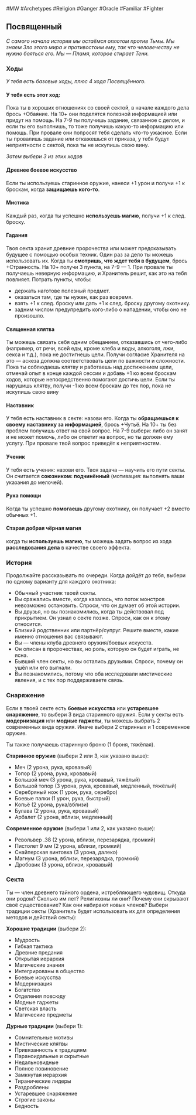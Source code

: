 #MW #Archetypes #Religion #Ganger #Oracle #Familiar #Fighter 

## Посвященный
*С самого начала истории мы остаёмся оплотом против Тьмы. Мы знаем Зло этого мира и противостоим ему, так что человечеству не нужно бояться его. Мы — Пламя, которое стирает Тени.*

### Ходы
*У тебя есть базовые ходы, плюс 4 хода Посвящённого.* 
#### У тебя есть этот ход: 
Пока ты в хороших отношениях со своей сектой, в начале каждого дела брось +Обаяние. На 10+ они поделятся полезной информацией или придут на помощь. На 7-9 ты получишь задание, связанное с делом, и если ты его выполнишь, то тоже получишь какую-то информацию или помощь. При провале они попросят тебя сделать что-то ужасное. Если ты провалишь задание или откажешься от приказа, у тебя будут неприятности с сектой, пока ты не искупишь свою вину. 

*Затем выбери 3 из этих ходов*
#### Древнее боевое искусство
Если ты используешь старинное оружие, нанеси +1 урон и получи +1 к броскам, когда **защищаешь кого-то**. 

#### Мистика
Каждый раз, когда ты успешно **используешь магию**, получи +1 к след. броску. 

#### Гадания
Твоя секта хранит древние пророчества или может предсказывать будущее с помощью особых техник. Один раз за дело ты можешь использовать их. Когда ты **смотришь, что ждет тебя в будущем**, брось +Странность. На 10+ получи 3 пункта, на 7-9 — 1. При провале ты получаешь неверную информацию, и Хранитель решит, как это на тебя повлияет. Потрать пункты, чтобы: 
-  держать наготове полезный предмет. 
-  оказаться там, где ты нужен, как раз вовремя. 
-  взять +1 к след. броску или дать +1 к след. броску другому охотнику. 
-  задним числом предупредить кого-либо о нападении, чтобы оно не произошло. 

#### Священная клятва
Ты можешь связать себя одним обещанием, отказавшись от чего-либо (например, от речи, всей еды, кроме хлеба и воды, алкоголя, лжи, секса и т.д.), пока не достигнешь цели. Получи согласие Хранителя на это — аскеза должна соответствовать цели по важности и сложности. Пока ты соблюдаешь клятву и работаешь над достижением цели, отмечай опыт в конце каждой сессии и добавь +1 ко всем броскам ходов, которые непосредственно помогают достичь цели. Если ты нарушишь клятву, получи -1 ко всем броскам до тех пор, пока не искупишь свою вину 

#### Наставник
У тебя есть наставник в секте: назови его. Когда ты **обращаешься к своему наставнику за информацией**, брось +Чутьё. На 10+ ты без проблем получишь ответ на свой вопрос. На 7-9 выбери: либо он занят и не может помочь, либо он ответит на вопрос, но ты должен ему услугу. При провале твой вопрос приведёт к неприятностям. 

#### Ученик
У тебя есть ученик: назови его. Твоя задача — научить его пути секты. Он считается **союзником: подчинённый** (мотивация: выполнять ваши указания до мелочей). 

#### Рука помощи
Когда ты успешно **помогаешь** другому охотнику, он получает +2 вместо обычных +1. 

#### Старая добрая чёрная магия
когда ты **используешь магию**, ты можешь задать вопрос из хода **расследования дела** в качестве своего эффекта. 

### История
Продолжайте рассказывать по очереди. Когда дойдёт до тебя, выбери по одному варианту для каждого охотника: 
-  Обычный участник твоей секты. 
-  Вы сражались вместе, когда казалось, что поток монстров невозможно остановить. Спроси, что он думает об этой истории. 
-  Вы друзья, но вы познакомились, когда ты действовал под прикрытием. Он узнал о секте позже. Спроси, как он к этому относится. 
-  Близкий родственник или партнёр/супруг. Решите вместе, какие именно отношения вас связывают. 
-  Вы — члены клуба древнего оружия/боевых искусств. 
-  Он описан в пророчествах, но роль, которую он будет играть, не ясна. 
-  Бывший член секты, но вы остались друзьями. Спроси, почему он ушёл или его выгнали. 
-  Вы познакомились, потому что оба исследовали мистические явления, и с тех пор поддерживаете связь. 

### Снаряжение
Если в твоей секте есть **боевые искусства** или **устаревшее снаряжение**, то выбери 3 вида старинного оружия. Если у секты есть **модернизация** или **модные гаджеты**, ты можешь выбрать 2 современных вида оружия. 
Иначе выбери 2 старинных и 1 современное оружие. 

Ты также получаешь старинную броню (1 броня, тяжёлая). 

**Старинное оружие** (выбери 2 или 3, как указано выше): 
- Меч (2 урона, рука, кровавый) 
- Топор (2 урона, рука, кровавый) 
- Большой меч (3 урона, рука, кровавый, тяжёлый) 
- Большой топор (3 урона, рука, кровавый, медленный, тяжёлый) 
- Серебряный нож (1 урон, рука, серебро) 
- Боевые палки (1 урон, рука, быстрый) 
- Копьё (2 урона, рука/вблизи) 
- Булава (2 урона, рука, кровавый) 
- Арбалет (2 урона, вблизи, медленный) 

**Современное оружие** (выбери 1 или 2, как указано выше): 
- Револьвер .38 (2 урона, вблизи, перезарядка, громкий) 
- Пистолет 9 мм (2 урона, вблизи, громкий) 
- Снайперская винтовка (3 урона, далеко) 
- Магнум (3 урона, вблизи, перезарядка, громкий) 
- Дробовик (3 урона, вблизи, кровавый)


### Секта
Ты — член древнего тайного ордена, истребляющего чудовищ. Откуда они родом? Сколько им лет? Религиозны ли они? Почему они скрывают своё существование? Как они набирают новых членов?
Выбери традиции секты (Хранитель будет использовать их для определения методов и действий секты):

**Хорошие традиции** (выбери 2): 
- Мудрость 
- Гибкая тактика 
- Древние предания 
- Открытая иерархия 
- Магические знания 
- Интегрированы в общество
- Боевые искусства  
- Модернизация 
- Богатство 
- Отделения повсюду 
- Модные гаджеты 
- Светская власть 
- Магические предметы 

**Дурные традиции** (выбери 1): 
- Сомнительные мотивы 
- Мистические клятвы 
- Привязанность к традициям
- Параноидальные и скрытные 
- Недальновидные 
- Полное повиновение 
- Замкнутая иерархия 
- Тиранические лидеры 
- Раздроблены 
- Устаревшее снаряжение 
- Строгие законы 
- Бедность 